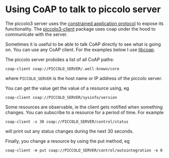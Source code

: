 Using CoAP to talk to piccolo server
====================================
The piccolo3 server uses the [constrained application protocol](https://en.wikipedia.org/wiki/Constrained_Application_Protocol)
to expose its functionality. The [piccolo3-client](https://github.com/TeamPiccolo/piccolo3-client) package uses coap under the 
hood to communicate with the server.

Sometimes it is useful to be able to talk CoAP directly to see what is going on. You can use any CoAP client. For the examples below 
I use [libcoap](https://libcoap.net/).

The piccolo server probides a list of all CoAP paths:
```
coap-client coap://PICCOLO_SERVER/.well-known/core
```
where `PICCOLO_SERVER` is the host name or IP address of the piccolo server.

You can get the value get the value of a resource using, eg
```
coap-client coap://PICCOLO_SERVER/sysinfo/version
```

Some resources are observable, ie the client gets notified when something changes. You can subscribe to a resource for a period of time. 
For example
```
coap-client -s 30 coap://PICCOLO_SERVER/control/status
```
will print out any status changes during the next 30 seconds.

Finally, you change a resource by using the put method, eg
```
coap-client -m put coap://PICCOLO_SERVER/control/autointegration -e 0
```
